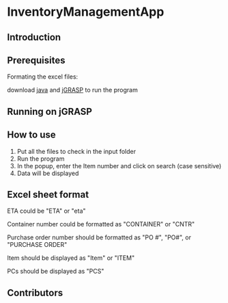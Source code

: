 # InventoryManagementApp

## Introduction

## Prerequisites
Formating the excel files:

download [java](https://www.java.com/en/download/) and [jGRASP](https://spider.eng.auburn.edu/user-cgi/grasp/grasp.pl?;dl=download_jgrasp.html) to run the program

## Running on jGRASP


## How to use

1. Put all the files to check in the input folder <br>
2. Run the program
3. In the popup, enter the Item number and click on search (case sensitive)
4. Data will be displayed

## Excel sheet format
ETA could be "ETA" or "eta"

Container number could be formatted as "CONTAINER" or "CNTR"

Purchase order number should be formatted as "PO #", "PO#", or "PURCHASE ORDER"

Item should be displayed as "Item" or "ITEM"

PCs should be displayed as "PCS"

## Contributors
